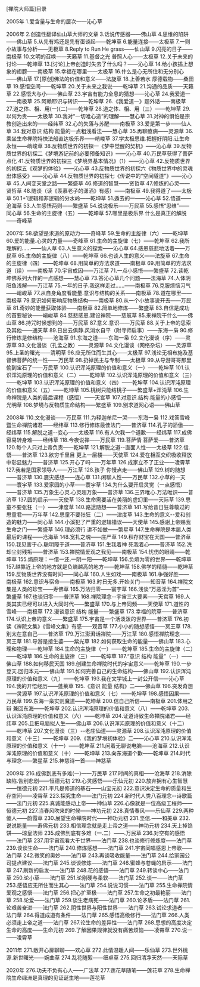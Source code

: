 [禅院大师篇]目录


2005年
1.爱含量与生命的层次——沁心草


2006年
2.创造性翻译仙山草大师的文章
3.话说传感器——佛山草
4.思维的陷阱——佛山草
5.从先有鸡还是先有蛋谈起——乾坤草
6.能量连接——太极草
7.一则小故事与分析——无极草
8.Reply to Run He grass——仙山草
9.闪亮的日子——南极草
10.文明的召唤——天籁草
11.基督之光 普照人心——太极草
12.关于未来的讨论——乾坤草
13.[讨论]上帝创造时失去了什么吗？——沁心草
14.给小孩插上想象的翅膀——南极草
15.幸福在哪里——太极草
16.什么是心无所住和无分别心——佛山草
17.[原创]佛法的价值和意义——法旋草
18.上善若水 厚德载物——桑田草
19.感悟空间——乾坤草
20.关于未来之我说——乾坤草
21.沟通的品质——天籁草
22.感悟大与小——佛山草
23.宇宙有能力全息的猜想——沁心草
24.我爱道一——南极草
25.阿赖耶识与转识——乾坤草
26.《我爱道一》题外话——南极草
27.道之体、相、用(一)(二)——乾坤草
28.道之体、相、用（三）——乾坤草
29.以何为贵——太极草
30.我对“一切唯心造”的理解——慧心草
31.对神的惧怕是宗教创造出来的——经纬草
32.心的失落与苏醒——南极草
33.爱是第一步——仙人草
34.我对意识 结构 能量的一点粗浅看法——慧心草
35.再聊癔病——灵源草
36.乘坐生命禅院特快法船直达极乐界——峭峻草
37.学太极思维.把握好阴阳.让生命永恒——峭峻草
38.反物质世界的初探一《梦中觉醒的契机》——沁心草
39.反物质世界的初探二《梦境游记前的必要预备知识》——沁心草
40.万民草获得了菩萨点化
41.反物质世界的初探三《梦境界基本情况》（1）——沁心草
42.反物质世界的初探五《观梦的体验》——沁心草
43.反物质世界的初探六《物质世界中的灵魂出体感受》——沁心草
44.反物质世界的初探七《传说中的“空间隧道”》——沁心草
45.人间变天堂之路——繁盛草
46.修道的智慧——贤哲草
47.修炼的心灵——贤哲草
48.随谈（读《羡慕老子的潇洒》有感）——南极草
49.我得道了——太极草
50.1+1逻辑和非逻辑的分水岭——乾坤草
51.遁去的一——沁心草
52.悟道——沧海草
53.人生感悟两则——繁盛草
54.说说极乐——万民草
55.感悟“思维”——同心草
56.生命的主旋律（五）——乾坤草
57.哪里是极乐界 什么是真正的解脱——奇峰草


2007年
58.欲望是求道的原动力——奇峰草
59.生命的主旋律（六）——乾坤草
60.爱的能量.心灵的力量——奇峰草
61.生命的主旋律（七）——乾坤草
62.我所理解的……——仙人草
63.人生意义的探索——沁心草
64.感恩慈悲地活着——万民草
65.生命的主旋律（八）——乾坤草
66.也谈人生的意义——法旋草
67.生命的主旋律（四）——乾坤草
68.用简单的方法求道——南极草
69.用简单的方法求道（续）——南极草
70.宇宙成因——万江草
71.一点小感悟——繁盛草
72.读乾坤佛系列大作的一点感想——慧心草
73.答沁心草几个问题——法海草
74.人体阴阳鱼浅解——万江草
75.一年的日子.我这样走过……——南极草
76.克服烦恼习气——峭峻草
77.从自身角度看能量.意识与结构的关系——南极草
78.道在哪里——南极草
79.意识如何影响反物质结构——南极草
80.从一个小故事说开去——万民草
81.奇妙的能量获取体验——南极草
82.简单地修炼——繁盛草
83.自信是成功的首要秘诀——峭峻草
84.慈悲感恩.建设禅院——慈航草
85.来禅院干什么——佛山草
86.持咒时候想到的——万民草
87.意义.意识——万民草
88.关于上帝的思索及其他——通天草
89.日出云俱静.风消水自平（附寻师启事）——东海一枭
90.修行修炼是修结构——沧海草
91.东海之道——东海一枭
92.文化漫谈（序）——灵源草
93.文化漫谈（孔孟之教）——灵源草
94.文化漫谈（网络杂坛）——灵源草
95.上圣的曙光——清明草
96.应无所住而生其心——太极草
97.浅论无相布施及基督佛菩萨的统一性——万民草
98.扔掉民主与专制——太极草
99.从导游哥哥那里偷到宝石了——万民草
100.认识浑沌原理的价值和意义（一）——乾坤草
101.认识浑沌原理的价值和意义（二）——乾坤草
102.认识浑沌原理的价值和意义（三）——乾坤草
103.认识浑沌原理的价值和意义（四）——乾坤草
104.认识浑沌原理的价值和意义（五）——乾坤草
105.桃树只能结桃子——繁盛草+浑沌草
106.生命禅院是人类的最后课程（感悟）——天宫草
107.对意识.结构.能量的小感悟——光明草
108.梦境与反物质生命结构——繁盛草
109.别求道网心语——佛山草


2008年
110.文化漫谈——万民草
111.为释迦牟尼一哭——东海一枭
112.戏答雪峰暨生命禅院诸君——经纬草
113.修行修炼最佳法门——普济草
114.孔子的骄傲——经纬草
115.解脱之道--变心——太极草
116.有人欠我一个道歉——经纬草
117.成佛容易转身难——经纬草
118.今夜说禅——万民草
119.菩萨情 菩萨爱——普济草
120.每个人只对上帝负责——乾坤草
121.解脱之道--直面人性——太极草
122.信.悟——普济草
123.欲穷千里目 更上一层楼——天使草
124.爱在相互交织吸收释放中彰显魅力——普济草
125.开心了吗——万年草
126.成家立不了正业——凌霄草
127.我若是国家领导人——万江草
128.孩子 你慢点走——佛山草
129.树的随想——普济草
130.震灾感想——连心草
131.闲聊人性——万民草
132.小草的一天——寰宇草
133.爱家园的小草——寰宇草
134.为什么要开启灵觉（一点感悟）——普济草
135.万象生心灵.心灵超万象——普济草
136.三界唯心.万法唯识——普济草
137.圆的启示——天使草
138.生命需要活在美丽的虚幻里——天际草
139.思童不要张狂（一）——津度草
140.路途随想——普济草
141.写给昔日狂尊敬过的思童君——万年草
142.思童不要张狂（二）——津度草
143.生命的意义--爱和创造的魅力——同心草
144.小溪犯了严重的逻辑错误——天使草
145.感谢上帝赐我生命之门——繁盛草
146.理必须行 讲不如做——繁星草
147.生命禅院是本届人类最后的课程——沧海草
148.宽扎之魂——庄严草
149.积存财宝在天国——普济草
150.我见害于心.聪明障于道——普济草
151.生我着神 死我着心——普济草
152.洗却尘封残垢——普济草
153.禅院情爱观之我见——南极草
154.忧伤的眼睛——乾坤草
155.熵原理：一借一还.一阴一阳——乾坤草
156.负熵为零的世界——乾坤草
157.越靠近上帝的地方就是负熵越高的地方——乾坤草
158.佛学的精髓——乾坤草
159.反物质世界没有时间——同心草
160.人生如戏——南极草
161.争强好胜——南极草
162.意识与宿命——南极草
163.时日无多.开始关门——知音草
164.禅院文集是人类的珍宝——寿佛草
165.万法归零——寰宇草
166.浅谈“万恶淫为首”——繁盛草
167.也谈归零——普济草
168.禅院理念--宇宙三大要素——天宫草
169.人类其实已经可以进入大同时代——繁盛草
170.与上帝同频——天使草
171.道性的雪峰——南极草
172.漫谈意识 结构 能量——繁盛草
173.幸福的院草——普济草
174.认识上帝的意义——繁盛草
175.宇宙是一个活泼泼的世界——普济草
176.初读《禅院文集》《雪峰文集》有感——观音草
177.小小的随想感悟——冥王草
178.别太在意自己——普济草
179.万江澎湃话禅院——万江草
180.感悟禅院理念——冥王草
181.导游是接生婆——紫光草
182.如何获取生命的能量——佛山草
183.心理和物理——乾坤草
184.生命的主旋律（一）——乾坤草
185.生命的主旋律（二）——乾坤草
186.生命的主旋律（三）——乾坤草
187.“意识 结构 能量”（一）——佛山草
188.如何移民天国
189.创建生命禅院时代的宇宙意义——乾坤草
190.一步登天.回归本元——佛山草
191.如何完善自己的生命结构——佛山草
192.认识浑沌原理的价值和意义（九）——乾坤草
193.我在文学城上一封公开信——沁心草
194.我的开悟经历——蓬莱草
195.《意识 能量 结构》二——佛山草
196.突发奇想——灵源草
197.认识浑沌原理的价值和意义（七）——乾坤草
198.感悟因果——万民草
199.东海一枭实则魔道——乾坤草
200.信自己所信——南极草
201.体用之辩 兼回东海——乾坤草
202.认识浑沌原理的价值和意义（八）——乾坤草
203.认识浑沌原理的价值和意义（六）——乾坤草
204.证道诗致生命禅院诸君——经纬草
205.且把电脑拟人生——佛山草
206.认识浑沌原理的价值和意义（十二）——乾坤草
207.文化漫谈（三）--老庄仙道——灵源草
208.认识浑沌原理的价值和意义（十三）——乾坤草
209.《我的梦境初体验》二——沁心草
210.认识浑沌原理的价值和意义（十一）——乾坤草
211.闲着无聊说电脑——沧海草
212.认识浑沌原理的价值和意义（十）——乾坤草
213.向东海道个歉——乾坤草
214.时代与理念——繁星草
215.神慈诗一首——神慈草


2009年
216.成佛到底有多难(一)——万民草
217.时间的真相——沧海草
218.消除缺陷.告别悲剧——恒德元初
219.心灵感悟——乐仙元初
220.放弃拥有心生智慧——恒德元初
221.平凡是修道的基石——山宝元初
222.意识决定生命的质量和生存空间——凌霄草
223.探究生命——法门元初
224.新时代人类八百理念--诗歌篇——法门元初
225.真诚能感动上帝——神仙草
226.心像就是一位高级工程师——恒德元初
227.当春风吹来的时候——神功元初
228.真情春风——乐仙草
229.两种傻人——蔚霞草
230.展望生命禅院时代——神功元初
231.坚信.——和美草
232.说说能量——寿佛元初
233.相信理念就是走上帝之道——神功元初
234.天上掉馅饼——琼皇法师
235.成佛到底有多难（一.二）——.万民草
236.对空有的感悟——法门草
237.用宇宙观看大千世界——法门草
238.也谈修行修炼度——法门草
239.谈谈生命——法门草
240.修炼感想——法门草
241.宇宙同唱感恩上帝歌——法门草
242.微笑的奥妙——法门草
243.再谈吸收能量——法门草
244.给家园公司提点建议——法门草
245.谈谈修炼——法门草
246.蜜蜂与苍蝇的启示——法门草
247.刷新的启发——法门草
248.花的感悟——法门草
249.转谈中心——法门草
250.论小草——法门草
251.论刚硬与柔软——法门草
252.谈一——法门草
253.感悟应无所住而生其心——法门草
254.说说习惯——法门草
255.生命禅院情爱观之感悟——法门草
256.把心扩至极——法门草
257.生命之初最艳丽——法门草
258.论爱——法门草
259.谈生老病死——法门草
260.论矛盾——法门草
261.论艰苦奋进——法门草
262.阴性世界与阳性世界——法门草
263.试论求道者——法门草
264.得道成道有条件——法门草
265.感悟高级修行——法门草
266.人类必须走上帝之道——法门草
267.论生命的差异性——法门草
268.思想的高度决定生命的高度——生命元初
269.了解因果规律就没有痛苦烦恼——凌霄草
270.说一——凌霄草


2011年
271.敞开心扉聊聊——欢心草
272.此情温暖人间——乐仙草
273.世外桃源.新世曙光——婉曲草
274.乱花随絮——细卓草
275.回归清净天然——天际草


2020年
276.功夫不负有心人——广法草
277.莲花草随笔——莲花草
278.生命禅院生命绿洲是真理的见证诞生地——莲花草



